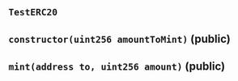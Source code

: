 ## `TestERC20`






## `constructor(uint256 amountToMint)` (public)







## `mint(address to, uint256 amount)` (public)








